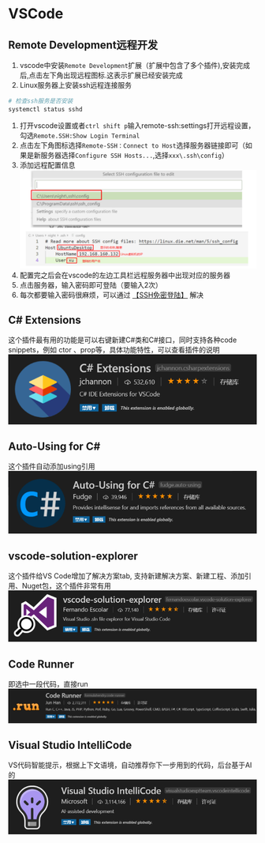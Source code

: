 # VSCode

## Remote Development远程开发

1. vscode中安装`Remote Development`扩展（扩展中包含了多个插件),安装完成后,点击左下角出现远程图标.这表示扩展已经安装完成
1. Linux服务器上安装ssh远程连接服务
  ```bash
  # 检查ssh服务是否安装
  systemctl status sshd
  ```
1. 打开vscode设置或者`ctrl shift p`输入remote-ssh:settings打开远程设置，勾选`Remote.SSH:Show Login Terminal`
1. 点击左下角图标选择`Remote-SSH：Connect to Host`选择服务器链接即可（如果是新服务器选择`Configure SSH Hosts...`,选择`xxx\.ssh\config`）
1. 添加远程配置信息
  ![1](./img/vscode/1.png)
1. 配置完之后会在vscode的左边工具栏远程服务器中出现对应的服务器
1. 点击服务器，输入密码即可登陆（要输入2次）
1. 每次都要输入密码很麻烦，可以通过 [【SSH免密登陆】](../linux/cmd.md) 解决

## C# Extensions
这个插件最有用的功能是可以右键新建C#类和C#接口，同时支持各种code snippets，例如 ctor 、prop等，具体功能特性，可以查看插件的说明
![2](./img/vscode/2.png)

## Auto-Using for C#
这个插件自动添加using引用
![3](./img/vscode/3.png)

## vscode-solution-explorer
这个插件给VS Code增加了解决方案tab, 支持新建解决方案、新建工程、添加引用、Nuget包，这个插件非常有用
![4](./img/vscode/4.png)

## Code Runner
即选中一段代码，直接run
![5](./img/vscode/5.png)

## Visual Studio IntelliCode
VS代码智能提示，根据上下文语境，自动推荐你下一步用到的代码，后台基于AI的
![6](./img/vscode/6.png)

